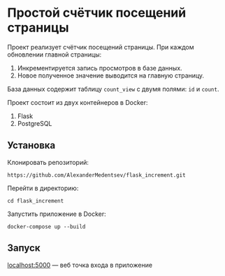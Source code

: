 Простой счётчик посещений страницы
==============================================
Проект реализует счётчик посещений страницы. При каждом обновлении главной страницы:
1. Инкрементируется запись просмотров в базе данных.
2. Новое полученное значение выводится на главную страницу.

База данных содержит таблицу  `count_view` с двумя полями: `id` и `count`. 

Проект состоит из двух контейнеров в Docker:
1. Flask
2. PostgreSQL

## Установка

Клонировать репозиторий:

	https://github.com/AlexanderMedentsev/flask_increment.git

Перейти в директорию:

    cd flask_increment

Запустить приложение в Docker:

	docker-compose up --build

## Запуск

[localhost:5000](http://localhost:5000 "Перейти в браузер") — веб точка входа в приложение

